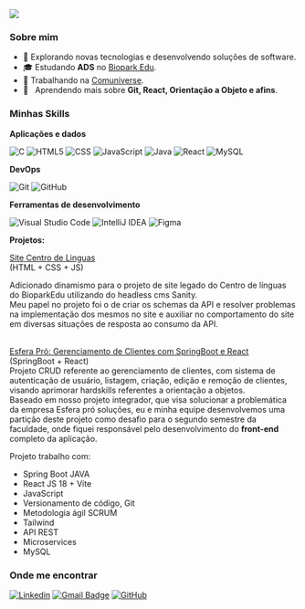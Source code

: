 ![](https://komarev.com/ghpvc/?username=Lucas-Dreveck&color=006bed)

<h3>Sobre mim</h3>

- 🤔 Explorando novas tecnologias e desenvolvendo soluções de software.
- 🎓 Estudando **ADS** no <a href="https://www.bioparkeducacao.com">Biopark Edu</a>.
- 💼 Trabalhando na <a href="https://www.comuniverse.co">Comuniverse</a>.
- 🌱 &nbsp; Aprendendo mais sobre **Git, React, Orientação a Objeto e afins**.

<h3>Minhas Skills</h3>

**Aplicações e dados**

![C](https://img.shields.io/badge/-C-333333?style=flat&logo=C)
![HTML5](https://img.shields.io/badge/-HTML5-333333?style=flat&logo=HTML5)
![CSS](https://img.shields.io/badge/-CSS-333333?style=flat&logo=CSS3&logoColor=1572B6)
![JavaScript](https://img.shields.io/badge/-JavaScript-333333?style=flat&logo=javascript)
![Java](https://img.shields.io/badge/-Java-333333?style=flat&logo=Java&logoColor=007396)
![React](https://img.shields.io/badge/-React-333333?style=flat&logo=react)
![MySQL](https://img.shields.io/badge/-MySQL-333333?style=flat&logo=mysql)

**DevOps**

![Git](https://img.shields.io/badge/-Git-333333?style=flat&logo=git)
![GitHub](https://img.shields.io/badge/-GitHub-333333?style=flat&logo=github)

**Ferramentas de desenvolvimento**

![Visual Studio Code](https://img.shields.io/badge/-Visual%20Studio%20Code-333333?style=flat&logo=visual-studio-code&logoColor=007ACC)
![IntelliJ IDEA](https://img.shields.io/badge/-Intellij%20IDEA-333333?style=flat&logo=intellijIDEA&logoColor=000000)
![Figma](https://img.shields.io/badge/-Figma-333333?style=flat&logo=figma&logoColor=007ACC)

**Projetos:**
<br>

<a href="https://github.com/AntonyBresolin/projeto_cdl_bpk">
 Site Centro de Linguas
</a>
<br>
(HTML + CSS + JS) 
<br>
<p>
  Adicionado dinamismo para o projeto de site legado do Centro de línguas do BioparkEdu utilizando do headless cms Sanity. <br>
  Meu papel no projeto foi o de criar os schemas da API e resolver problemas na implementação dos mesmos no site e auxiliar no comportamento do site em diversas situações de resposta ao consumo da API.
</p>

<br>

<a href="https://github.com/AntonyBresolin/esfera_pro_spring_boot_ReactJSX">
Esfera Pró: Gerenciamento de Clientes com SpringBoot e React
</a>
<br>
(SpringBoot + React) 
<br>
Projeto CRUD referente ao gerenciamento de clientes, com sistema de autenticação de usuário, listagem, criação, edição e remoção de clientes, visando aprimorar hardskills referentes a orientação a objetos.
<br>
Baseado em nosso projeto integrador, que visa solucionar a problemática da empresa Esfera pró soluções, eu e minha equipe desenvolvemos uma partição deste projeto como desafio para o segundo semestre da faculdade, onde fiquei responsável pelo desenvolvimento do <strong>front-end</strong> completo da aplicação.
<p>Projeto trabalho com:</p>
<ul>
  <li>Spring Boot JAVA</li>
  <li>React JS 18 + Vite</li>
  <li>JavaScript</li>
  <li>Versionamento de código, Git</li>
  <li>Metodologia ágil SCRUM</li>
  <li>Tailwind</li>
  <li>API REST</li>
  <li>Microservices</li>
  <li>MySQL</li>
</ul>



<h3>Onde me encontrar</h3>

[![Linkedin](https://img.shields.io/badge/-Lucas%20Dreveck-blue?style=flat-square&logo=Linkedin&logoColor=white&link=https://www.linkedin.com/in/lucas-dreveck-b19871213/)](https://www.linkedin.com/in/lucas-dreveck-b19871213/)
[![Gmail Badge](https://img.shields.io/badge/-lucas.dreveck0@gmail.com-006bed?style=flat-square&logo=Gmail&logoColor=white&link=mailto:lucas.dreveck0@gmail.com)](mailto:lucas.dreveck0@gmail.com)
[![GitHub](https://img.shields.io/github/followers/iuricode?label=follow&style=social)](https://github.com/Lucas-Dreveck)
